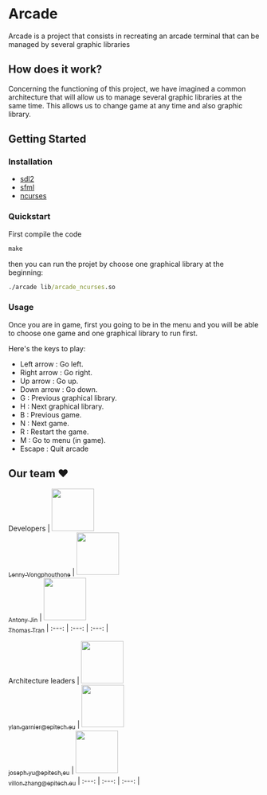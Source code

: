 # Arcade

Arcade is a project that consists in recreating an arcade terminal that can be managed by several graphic libraries

## How does it work?

Concerning the functioning of this project, we have imagined a common architecture that will allow us to manage several graphic libraries at the same time.
This allows us to change game at any time and also graphic library.

## Getting Started

### Installation

- [sdl2](https://www.oreilly.com/library/view/rust-programming-by/9781788390637/386c15eb-41b2-41b4-bd65-154a750a58d8.xhtml)
- [sfml](https://www.sfml-dev.org/tutorials/2.5/start-linux.php)
- [ncurses](https://www.cyberciti.biz/faq/linux-install-ncurses-library-headers-on-debian-ubuntu-centos-fedora/)

### Quickstart

First compile the code
```cmd
make
```
then you can run the projet by choose one graphical library at the beginning:
```cmd
./arcade lib/arcade_ncurses.so
```

### Usage
Once you are in game, first you going to be in the menu and you will be able to choose one game and one graphical library to run first.

Here's the keys to play:
- Left arrow : Go left.
- Right arrow : Go right.
- Up arrow : Go up.
- Down arrow : Go down.
- G : Previous graphical library.
- H : Next graphical library.
- B : Previous game.
- N : Next game.
- R : Restart the game.
- M : Go to menu (in game).
- Escape : Quit arcade

## Our team ❤️

Developers
| [<img src="https://github.com/lennyvong.png?size=85" width=85><br><sub>Lenny Vongphouthone</sub>](https://github.com/lennyvong) | [<img src="https://github.com/antonyjin.png?size=85" width=85><br><sub>Antony Jin</sub>](https://github.com/antonyJin) | [<img src="https://github.com/Zirn0X.png?size=85" width=85><br><sub>Thomas Tran</sub>](https://github.com/Zirn0X)
| :---: | :---: | :---: |

Architecture leaders
| [<img src="https://github.com/ylangarnier.png?size=85" width=85><br><sub>ylan.garnier@epitech.eu</sub>](https://github.com/lennyvong) | [<img src="https://github.com/Jouzep.png?size=85" width=85><br><sub>joseph.yu@epitech,eu</sub>](https://github.com/Jouzep) | [<img src="https://github.com/zvillon.png?size=85" width=85><br><sub>villon.zhang@epitech.eu</sub>](https://github.com/zvillon)
| :---: | :---: | :---: |
